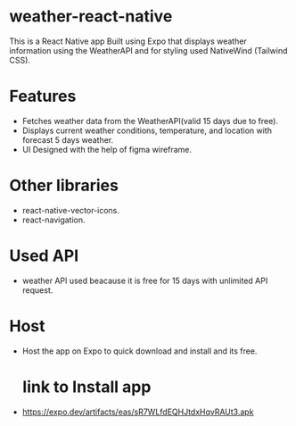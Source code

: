 ﻿# weather-react-native
 This is a React Native app Built using Expo that displays weather information using the WeatherAPI and for styling used NativeWind (Tailwind CSS).

# Features

- Fetches weather data from the WeatherAPI(valid 15 days due to free).
- Displays current weather conditions, temperature, and location with forecast 5 days weather.
- UI Designed with the help of figma wireframe.

# Other libraries
- react-native-vector-icons.
- react-navigation.

# Used API

 - weather API used beacause it is free for 15 days with unlimited API request.

# Host
- Host the app on Expo to quick download and install and its free.

  # link to Install app
- https://expo.dev/artifacts/eas/sR7WLfdEQHJtdxHqvRAUt3.apk

 
